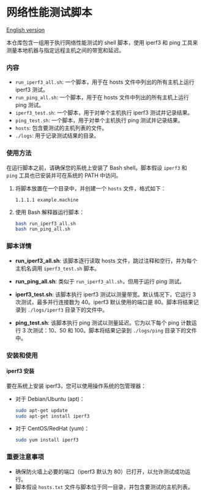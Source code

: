 # 网络性能测试脚本
[English version](./README_en.md)

本仓库包含一组用于执行网络性能测试的 shell 脚本，使用 iperf3 和 ping 工具来测量本地机器与指定远程主机之间的带宽和延迟。

### 内容

- `run_iperf3_all.sh`: 一个脚本，用于在 hosts 文件中列出的所有主机上运行 iperf3 测试。
- `run_ping_all.sh`: 一个脚本，用于在 hosts 文件中列出的所有主机上运行 ping 测试。
- `iperf3_test.sh`: 一个脚本，用于对单个主机执行 iperf3 测试并记录结果。
- `ping_test.sh`: 一个脚本，用于对单个主机执行 ping 测试并记录结果。
- `hosts`: 包含要测试的主机列表的文件。
- `./logs`: 用于记录测试结果的目录。

### 使用方法

在运行脚本之前，请确保您的系统上安装了 Bash shell。脚本假设 `iperf3` 和 `ping` 工具也已安装并可在系统的 PATH 中访问。

1. 将脚本放置在一个目录中，并创建一个 `hosts` 文件，格式如下：

   ```
   1.1.1.1 example.machine
   ```

2. 使用 Bash 解释器运行脚本：

   ```bash
   bash run_iperf3_all.sh
   bash run_ping_all.sh
   ```

### 脚本详情

- **run_iperf3_all.sh**: 该脚本逐行读取 hosts 文件，跳过注释和空行，并为每个主机名调用 `iperf3_test.sh` 脚本。

- **run_ping_all.sh**: 类似于 `run_iperf3_all.sh`，但用于运行 ping 测试。

- **iperf3_test.sh**: 该脚本执行 iperf3 测试以测量带宽。默认情况下，它运行 3 次测试，最多并行连接数为 40。iperf3 默认使用的端口是 80。脚本将结果记录到 `./logs/iperf3` 目录下的文件中。

- **ping_test.sh**: 该脚本执行 ping 测试以测量延迟。它为以下每个 ping 计数运行 3 次测试：10、50 和 100。脚本将结果记录到 `./logs/ping` 目录下的文件中。

### 安装和使用

#### iperf3 安装

要在系统上安装 iperf3，您可以使用操作系统的包管理器：

- 对于 Debian/Ubuntu (apt)：
  ```bash
  sudo apt-get update
  sudo apt-get install iperf3
  ```

- 对于 CentOS/RedHat (yum)：
  ```bash
  sudo yum install iperf3
  ```

### 重要注意事项

- 确保防火墙上必要的端口（iperf3 默认为 80）已打开，以允许测试成功运行。
- 脚本假设 `hosts.txt` 文件与脚本位于同一目录，并包含要测试的主机列表。